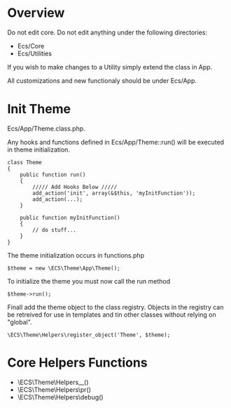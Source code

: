 # Overview

Do not edit core. Do not edit anything under the following directories:

* Ecs/Core
* Ecs/Utilities

If you wish to make changes to a Utility simply extend the class in App. 

All customizations and new functionaly should be under Ecs/App.

# Init Theme

Ecs/App/Theme.class.php. 

Any hooks and functions defined in Ecs/App/Theme::run() will be executed in theme initialization. 

```
class Theme
{
    public function run()
    {
        ///// Add Hooks Below /////
        add_action('init', array(&$this, 'myInitFunction'));
        add_action(...);
    }

    public function myInitFunction()
    {
        // do stuff...
    }
}
```

The theme initialization occurs in functions.php

```
$theme = new \ECS\Theme\App\Theme();
```

To initialize the theme you must now call the run method

```
$theme->run();
```

Finall add the theme object to the class registry. Objects in the registry can be retreived for use in templates and tin other classes without relying on "global".

```
\ECS\Theme\Helpers\register_object('Theme', $theme);
```

# Core Helpers Functions
* \ECS\Theme\Helpers\__()
* \ECS\Theme\Helpers\pr()
* \ECS\Theme\Helpers\debug()

